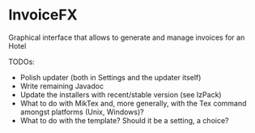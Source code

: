 # InvoiceFX
Graphical interface that allows to generate and manage invoices for an Hotel



TODOs:

- Polish updater (both in Settings and the updater itself)
- Write remaining Javadoc
- Update the installers with recent/stable version (see IzPack)
- What to do with MikTex and, more generally, with the Tex command amongst platforms (Unix, Windows)?
- What to do with the template? Should it be a setting, a choice?